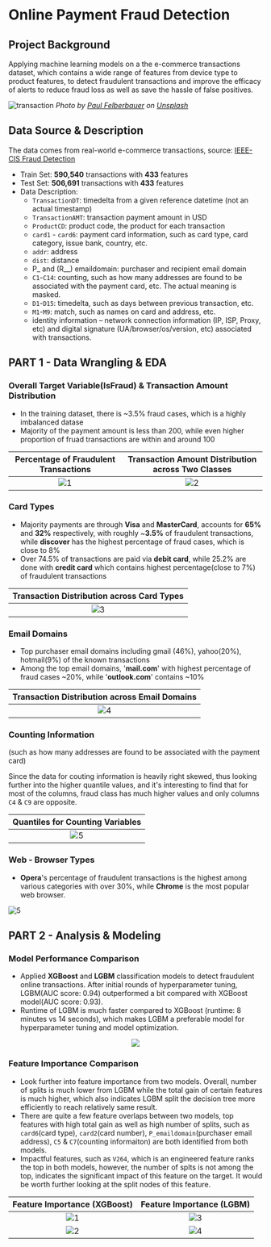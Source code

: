 # Online Payment Fraud Detection

## Project Background

Applying machine learning models on a the e-commerce transactions dataset, which contains a wide range of features from device type to product features, to detect fraudulent transactions and improve the efficacy of alerts to reduce fraud loss as well as save the hassle of false positives.

![transaction](https://github.com/sl-huo/payment-fraud-detection/blob/main/asset/payment.jpeg?raw=true)
*Photo by <a href="https://unsplash.com/pt/@servuspaul?utm_source=unsplash&utm_medium=referral&utm_content=creditCopyText">Paul Felberbauer</a> on <a href="https://unsplash.com/photos/idNOBU5k_80?utm_source=unsplash&utm_medium=referral&utm_content=creditCopyText">Unsplash</a>*

## Data Source & Description

The data comes from real-world e-commerce transactions, source: [IEEE-CIS Fraud Detection](https://www.kaggle.com/competitions/ieee-fraud-detection/data)
- Train Set: **590,540** transactions with **433** features
- Test Set: **506,691** transactions with **433** features
- Data Description:
  - `TransactionDT`: timedelta from a given reference datetime (not an actual timestamp)
  - `TransactionAMT`: transaction payment amount in USD
  - `ProductCD`: product code, the product for each transaction
  - `card1` - `card6`: payment card information, such as card type, card category, issue bank, country, etc.
  - `addr`: address
  - `dist`: distance
  - P_ and (R__) emaildomain: purchaser and recipient email domain
  - `C1`-`C14`: counting, such as how many addresses are found to be associated with the payment card, etc. The actual meaning is masked.
  - `D1`-`D15`: timedelta, such as days between previous transaction, etc.
  - `M1`-`M9`: match, such as names on card and address, etc.
  - identity information – network connection information (IP, ISP, Proxy, etc) and digital signature (UA/browser/os/version, etc) associated with transactions.

## PART 1 - Data Wrangling & EDA

### Overall Target Variable(IsFraud) & Transaction Amount Distribution

- In the training dataset, there is ~3.5% fraud cases, which is a highly imbalanced datase
- Majority of the payment amount is less than 200, while even higher proportion of fruad transactions are within and around 100

Percentage of Fraudulent Transactions   |  Transaction Amount Distribution across Two Classes
:-------------------------:|:-------------------------:
![1](https://github.com/sl-huo/payment-fraud-detection/blob/main/asset/target_distribution.png?raw=true)  |  ![2](https://github.com/sl-huo/payment-fraud-detection/blob/main/asset/transactionamt.png?raw=true)


### Card Types 

- Majority payments are through **Visa** and **MasterCard**, accounts for **65%** and **32%** respectively, with roughly ~**3.5%** of fraudulent transactions, while **discover** has the highest percentage of fraud cases, which is close to 8%
- Over 74.5% of transactions are paid via **debit card**, while 25.2% are done with **credit card** which contains highest percentage(close to 7%) of fraudulent transactions

|Transaction Distribution across Card Types|
|:-------------------------:|
|![3](https://github.com/sl-huo/payment-fraud-detection/blob/main/asset/cardtype.png?raw=true)  |


### Email Domains

- Top purchaser email domains including gmail (46%), yahoo(20%), hotmail(9%) of the known transactions
- Among the top email domains, '**mail.com**' with highest percentage of fraud cases ~20%, while '**outlook.com**' contains ~10%

|Transaction Distribution across Email Domains|
|:-------------------------:|
|![4](https://github.com/sl-huo/payment-fraud-detection/blob/main/asset/email.png?raw=true)|


### Counting Information
(such as how many addresses are found to be associated with the payment card)

Since the data for couting information is heavily right skewed, thus looking further into the higher quantile values, and it's interesting to find that for most of the columns, fraud class has much higher values and only columns `C4` & `C9` are opposite.

|Quantiles for Counting Variables|
|:-------------------------:|
|![5](https://github.com/sl-huo/payment-fraud-detection/blob/main/asset/countingcolumns.png?raw=true)|


### Web - Browser Types
- **Opera**'s percentage of fraudulent transactions is the highest among various categories with over 30%, while **Chrome** is the most popular web browser.

<!-- |Transaction Distribution across Browser Types|
|:-------------------------:| -->
![5](https://github.com/sl-huo/payment-fraud-detection/blob/main/asset/browser.png?raw=true)


## PART 2 - Analysis & Modeling

### Model Performance Comparison
- Applied **XGBoost** and **LGBM** classification models to detect fraudulent online transactions. After initial rounds of hyperparameter tuning, LGBM(AUC score: 0.94) outperformed a bit compared with XGBoost model(AUC score: 0.93).
- Runtime of LGBM is much faster compared to XGBoost (runtime: 8 minutes vs 14 seconds), which makes LGBM a preferable model for hyperparameter tuning and model optimization.

<p align="center">
  <img src="https://github.com/sl-huo/payment-fraud-detection/blob/main/asset/roc_curve.png?raw=true" />
</p>


### Feature Importance Comparison
- Look further into feature importance from two models. Overall, number of splits is much lower from LGBM while the total gain of certain features is much higher, which also indicates LGBM split the decision tree more efficiently to reach relatively same result. 
- There are quite a few feature overlaps between two models, top features with high total gain as well as high number of splits, such as `card6`(card type), `card2`(card number), `P_emaildomain`(purchaser email address), `C5` & `C7`(counting informaiton) are both identified from both models.
- Impactful features, such as `V264`, which is an engineered feature ranks the top in both models, however, the number of splts is not among the top, indicates the significant impact of this feature on the target. It would be worth further looking at the split nodes of this feature.


Feature Importance (XGBoost)   |  Feature Importance (LGBM) 
:-------------------------:|:-------------------------:
![1](https://github.com/sl-huo/payment-fraud-detection/blob/main/asset/xgb_fscore_gain.png?raw=true)  |  ![3](https://github.com/sl-huo/payment-fraud-detection/blob/main/asset/lgbm_fscore_gain.png?raw=true)
![2](https://github.com/sl-huo/payment-fraud-detection/blob/main/asset/xgb_fscore_weight.png?raw=true)  |  ![4](https://github.com/sl-huo/payment-fraud-detection/blob/main/asset/lgbm_fscore_split.png?raw=true)
